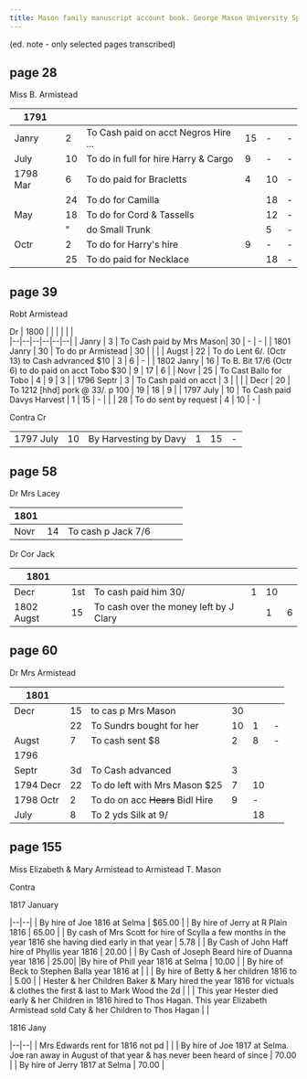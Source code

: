 ```yaml
---
title: Mason family manuscript account book. George Mason University Special Collections and Archives.
---
```


(ed. note - only selected pages transcribed)

## page 28 

Miss B. Armistead

| 1791 |  |  |  |  |  |  
|--|--|--|--|--|--|
| Janry | 2 | To Cash paid on acct Negros Hire ... | 15 | - | - | 
| July | 10 | To do in full for hire Harry & Cargo | 9 | - | - |
| 1798 Mar | 6 | To do paid for Bracletts | 4 | 10 | - |
|  | 24 | To do for Camilla |  | 18 | - |
| May | 18 | To do for Cord & Tassells | | 12 | - |
|   |  " |  do Small Trunk | | 5 | - |
|Octr | 2 | To do for Harry's hire | 9 | - | - |
|   | 25 | To do paid for Necklace | | 18 | - |


## page 39

Robt Armistead

Dr
| 1800 |  |  |  |  |  |  
|--|--|--|--|--|--|
| Janry | 3 | To Cash paid by Mrs Mason| 30 | - | - | 
| 1801 Janry | 30 | To do pr Armistead | 30 |  |  |
| Augst | 22 | To do Lent 6/. (Octr 13) to Cash advranced $10 | 3 | 6 | - |
| 1802 Janry | 16 | To B. Bit 17/6 (Octr 6) to do paid on acct Tobo $30 | 9 | 17 | 6 |
| Novr | 25 | To Cast Ballo for Tobo | 4 | 9 | 3 | 
| 1796 Septr | 3 | To Cash paid on acct | 3 |  |  |
| Decr | 20 | To 1212 [hhd] pork @ 33/. p 100 | 19 | 18 | 9 |
| 1797 July | 10 | To Cash paid Davys Harvest | 1 | 15 | - |
|  | 28 | To do sent by request | 4 | 10 | - | 


Contra Cr

| |  |  |  |  |  |  
|--|--|--|--|--|--|
| 1797 July | 10 | By Harvesting by Davy| 1 | 15 | - | 


## page 58

Dr Mrs Lacey  

| 1801 |  |  |  |  |  |  
|--|--|--|--|--|--|
| Novr | 14 | To cash p Jack 7/6 |   |   |   | 


Dr Cor Jack  

| 1801 |  |  |  |  |  |  
|--|--|--|--|--|--|
| Decr | 1st | To cash paid him 30/ | 1 | 10 | | 
| 1802 Augst | 15 | To cash over the money left by J Clary | |  1 | 6 | 

## page 60

Dr Mrs Armistead

| 1801 |  |  |  |  |  |  
|--|--|--|--|--|--|
| Decr | 15 | to cas p Mrs Mason | 30 | | | 
| | 22 | To Sundrs bought for her | 10 |  1 | - | 
| Augst | 7 | To cash sent $8 | 2 |  8 | - | 
| 1796| | | | | |
| Septr | 3d | To Cash advanced | 3 | | |
| 1794 Decr | 22 | To do left with Mrs Mason $25 | 7 | 10 | | 
| 1798 Octr | 2 | To do on acc ~~Hears~~ Bidl Hire | 9 | - | |
| July | 8 | To 2 yds Silk at 9/ | | 18 | |


## page 155

Miss Elizabeth & Mary Armistead to Armistead T. Mason

Contra

1817 January

|--|--|
| By hire of Joe 1816 at Selma | $65.00 |
| By hire of Jerry at R Plain 1816 | 65.00 |
| By cash of Mrs Scott for hire of Scylla a few months in the year 1816 she having died early in that year | 5.78 |
| By Cash of John Haff hire of Phyllis year 1816 | 20.00 |
| By Cash of Joseph Beard hire of Duanna year 1816 | 25.00|
|By hire of Phill year 1816 at Selma | 10.00 |
| By hire of Beck to Stephen Balla year 1816 at | |
| By hire of Betty & her children 1816 to | 5.00 |
| Hester & her Children Baker & Mary hired the year 1816 for victuals & clothes the first & last to Mark Wood the 2d | | 
| This year Hester died early & her Children in 1816 hired to Thos Hagan. This year Elizabeth Armistead sold Caty & her Children to Thos Hagan | |

1816 Jany

|--|--|
| Mrs Edwards rent for 1816 not pd | |
| By hire of Joe 1817 at Selma. Joe ran away in August of that year & has never been heard of since | 70.00 |
| By hire of Jerry 1817 at Selma | 70.00 |